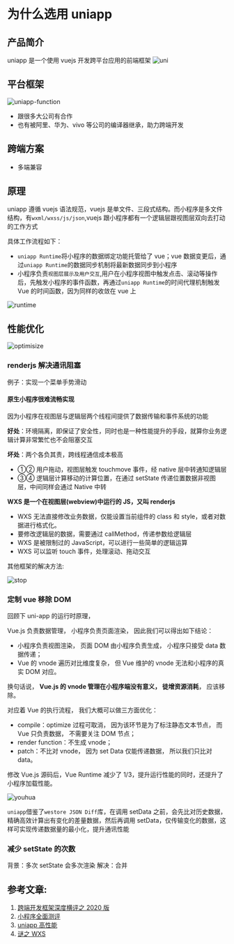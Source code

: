 # 为什么选用 uniapp

## 产品简介

uniapp 是一个使用 vuejs 开发跨平台应用的前端框架
![uni](https://cdn.nlark.com/yuque/0/2020/png/397315/1593512403017-b2bc6d81-cc81-437e-90cd-688da07516a9.png?x-oss-process=image%2Fresize%2Cw_746)

## 平台框架

![uniapp-function](https://cdn.nlark.com/yuque/0/2020/png/397315/1593582073998-549c4af4-54b8-42ab-8f37-fc829468cded.png?x-oss-process=image%2Fresize%2Cw_746)

- 跟很多大公司有合作
- 也有被阿里、华为、vivo 等公司的编译器继承，助力跨端开发

## 跨端方案

- 多端兼容

## 原理

uniapp 遵循 vuejs 语法规范，vuejs 是单文件、三段式结构。而小程序是多文件结构，有`wxml/wxss/js/json`,vuejs 跟小程序都有一个逻辑层跟视图层双向去打动的工作方式

具体工作流程如下：

- `uniapp Runtime`将小程序的数据绑定功能托管给了 vue；vue 数据变更后，通过`uniapp Runtime`的数据同步机制将最新数据同步到小程序
- 小程序负责`视图层展示及用户交互`,用户在小程序视图中触发点击、滚动等操作后，先触发小程序的事件函数，再通过`uniapp Runtime`的时间代理机制触发 Vue 的时间函数，因为同样的收敛在 vue 上

![runtime](https://cdn.nlark.com/yuque/0/2020/png/397315/1593509697894-7f6d5825-6d08-44ba-948a-44324bf4f3d3.png?x-oss-process=image%2Fresize%2Cw_746)

## 性能优化

![optimisize](https://cdn.nlark.com/yuque/0/2020/png/397315/1593520536254-c03a821c-bffc-4189-aaf2-047748bf1791.png?x-oss-process=image%2Fresize%2Cw_746)

### renderjs 解决通讯阻塞

例子：实现一个菜单手势滑动

#### 原生小程序很难流畅实现

因为小程序在视图层与逻辑层两个线程间提供了数据传输和事件系统的功能

**好处**：环境隔离，即保证了安全性，同时也是一种性能提升的手段，就算你业务逻辑计算非常繁忙也不会阻塞交互

**坏处**：两个各负其责，跨线程通信成本极高

- ①② 用户拖动，视图层触发 touchmove 事件，经 native 层中转通知逻辑层
- ③④ 逻辑层计算移动的计算位置，在通过 setState 传递位置数据非视图层，中间同样会通过 Native 中转

**WXS 是一个在视图层(webview)中运行的 JS，又叫 renderjs**

- WXS 无法直接修改业务数据，仅能设置当前组件的 class 和 style，或者对数据进行格式化。
- 要修改逻辑层的数据，需要通过 callMethod，传递参数给逻辑层
- WXS 是被限制过的 JavaScript，可以进行一些简单的逻辑运算
- WXS 可以监听 touch 事件，处理滚动、拖动交互

其他框架的解决方法:

![stop](https://cdn.nlark.com/yuque/0/2020/png/397315/1593520536241-abd2bcf7-1034-4192-952a-73d2f57207dc.png?x-oss-process=image%2Fresize%2Cw_746)

### 定制 vue 移除 DOM

回顾下 uni-app 的运行时原理，

Vue.js 负责数据管理， 小程序负责页面渲染， 因此我们可以得出如下结论：

- 小程序负责视图渲染， 页面 DOM 由小程序负责生成， 小程序只接受 data 数据传递；
- Vue 的 vnode 遍历对比维度复杂， 但 Vue 维护的 vnode 无法和小程序的真实 DOM 对应。

换句话说， **Vue.js 的 vnode 管理在小程序端没有意义， 徒增资源消耗**， 应该移除。

对应着 Vue 的执行流程， 我们大概可以做三方面优化：

- compile：optimize 过程可取消， 因为该环节是为了标注静态文本节点， 而 Vue 只负责数据， 不需要关注 DOM
  节点；
- render function：不生成 vnode；
- patch：不比对 vnode， 因为 set Data 仅能传递数据， 所以我们只比对 data。

修改 Vue.js 源码后，Vue Runtime 减少了 1/3，提升运行性能的同时，还提升了小程序加载性能。

![youhua](https://cdn.nlark.com/yuque/0/2020/png/397315/1593526107879-ed94872f-b472-499e-b191-c07adc156abc.png?x-oss-process=image%2Fresize%2Cw_746)

`uniapp`借鉴了`westore JSON Diff`库，在调用 setData 之前，会先比对历史数据，精确高效计算出有变化的差量数据，然后再调用 setData，仅传输变化的数据，这样可实现传递数据量的最小化，提升通讯性能

### 减少 setState 的次数

背景：多次 setState 会多次渲染
解决：合并

## 参考文章:

1. [跨端开发框架深度横评之 2020 版](https://zhuanlan.zhihu.com/p/127915625)
2. [小程序全面测评](https://jelly.jd.com/article/6006b1055b6c6a01506c8818)
3. [uniapp 高性能](https://www.yuque.com/zaotalk/posts/vab0md)
4. [谜之 WXS](https://zhuanlan.zhihu.com/p/82741561)
